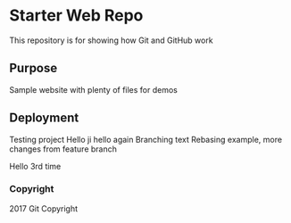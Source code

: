 # Starter Web Repo

This repository is for showing how Git and GitHub work

## Purpose

Sample website with plenty of files for demos

## Deployment

Testing project
Hello ji
hello again
Branching text
Rebasing example, more changes from feature branch

Hello 3rd time

### Copyright
2017 Git Copyright